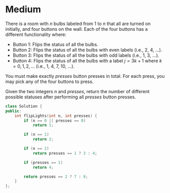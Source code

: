 # Medium

There is a room with $n$ bulbs labeled from $1$ to $n$ that all are turned on initially, and four buttons on the wall. Each of the four buttons has a different functionality where:

- Button 1: Flips the status of all the bulbs.
- Button 2: Flips the status of all the bulbs with even labels (i.e., 2, 4, ...).
- Button 3: Flips the status of all the bulbs with odd labels (i.e., 1, 3, ...).
- Button 4: Flips the status of all the bulbs with a label $j = 3k + 1$ where $k = 0, 1, 2, ...$ (i.e., 1, 4, 7, 10, ...).

You must make exactly $presses$ button presses in total. For each press, you may pick any of the four buttons to press.

Given the two integers $n$ and $presses$, return the number of different possible statuses after performing all $presses$ button presses.

```cpp
class Solution {
public:
    int flipLights(int n, int presses) {
        if (n == 0 || presses == 0)
            return 1;

        if (n == 1)
            return 2;

        if (n == 2)
            return presses == 1 ? 3 : 4;

        if (presses == 1)
            return 4;

        return presses == 2 ? 7 : 8;
    }
};
```
